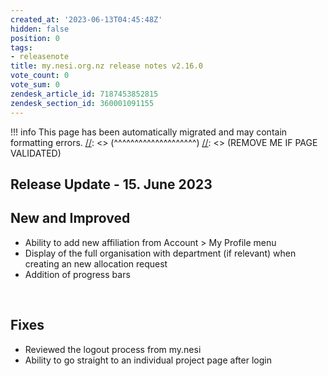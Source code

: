 ```yaml
---
created_at: '2023-06-13T04:45:48Z'
hidden: false
position: 0
tags:
- releasenote
title: my.nesi.org.nz release notes v2.16.0
vote_count: 0
vote_sum: 0
zendesk_article_id: 7187453852815
zendesk_section_id: 360001091155
---
```




[//]: <> (REMOVE ME IF PAGE VALIDATED)
[//]: <> (vvvvvvvvvvvvvvvvvvvv)
!!! info
    This page has been automatically migrated and may contain formatting errors.
[//]: <> (^^^^^^^^^^^^^^^^^^^^)
[//]: <> (REMOVE ME IF PAGE VALIDATED)

## Release Update - 15. June 2023

## New and Improved

-   Ability to add new affiliation from Account &gt; My Profile menu
-   Display of the full organisation with department (if relevant) when
    creating an new allocation request
-   Addition of progress bars

 

## Fixes

-   Reviewed the logout process from my.nesi
-   Ability to go straight to an individual project page after login
